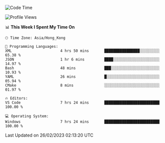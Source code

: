 <!--START_SECTION:waka-->
![Code Time](http://img.shields.io/badge/Code%20Time-36%20hrs%2013%20mins-blue)

![Profile Views](http://img.shields.io/badge/Profile%20Views-5-blue)

📊 **This Week I Spent My Time On** 

```text
🕑︎ Time Zone: Asia/Hong_Kong

💬 Programming Languages: 
XML                      4 hrs 50 mins       ████████████████░░░░░░░░░   65.38 % 
JSON                     1 hr 6 mins         ████░░░░░░░░░░░░░░░░░░░░░   14.97 % 
Bash                     48 mins             ███░░░░░░░░░░░░░░░░░░░░░░   10.93 % 
YAML                     26 mins             █░░░░░░░░░░░░░░░░░░░░░░░░   05.94 % 
CMake                    8 mins              ░░░░░░░░░░░░░░░░░░░░░░░░░   01.97 % 

🔥 Editors: 
VS Code                  7 hrs 24 mins       █████████████████████████   100.00 % 

💻 Operating System: 
Windows                  7 hrs 24 mins       █████████████████████████   100.00 % 
```


 Last Updated on 26/02/2023 02:13:20 UTC
<!--END_SECTION:waka-->
